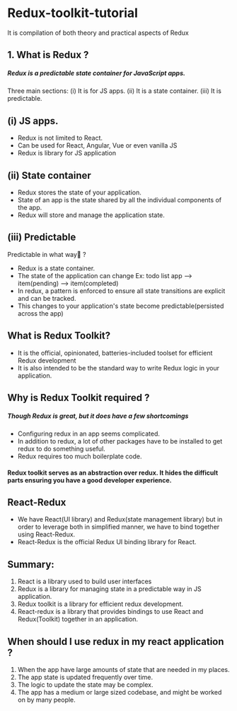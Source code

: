 # Redux-toolkit-tutorial
It is compilation of both theory and practical aspects of Redux

## 1. What is Redux ?
##### Redux is a predictable state container for JavaScript apps.

Three main sections:
(i) It is for JS apps.
(ii) It is a state container.
(iii) It is predictable.

## (i) JS apps.
 - Redux is not limited to React.
 - Can be used for React, Angular, Vue or even vanilla JS
 - Redux is library for JS application

## (ii) State container
- Redux stores the state of your application.
- State of an app is the state shared by all the individual components of the app.
- Redux will store and manage the application state.

## (iii) Predictable
Predictable in what way🤔 ?
- Redux is a state container.
- The state of the application can change
Ex: todo list app --> item(pending) --> item(completed)
- In redux, a pattern is enforced to ensure all state transitions are explicit and can be tracked.
- This changes to your application's state become predictable(persisted across the app)

## What is Redux Toolkit?
- It is the official, opinionated, batteries-included toolset for efficient Redux development
- It is also intended to be the standard way to write Redux logic in your application.

## Why is Redux Toolkit required ?
##### Though Redux is great, but it does have a few shortcomings
 - Configuring redux in an app seems complicated.
 - In addition to redux, a lot of other packages have to be installed to get redux to do something useful.
 - Redux requires too much boilerplate code.

#### Redux toolkit serves as an abstraction over redux. It hides the difficult parts ensuring you have a good developer experience.

## React-Redux
- We have React(UI library) and Redux(state management library) but in order to leverage both in simplified manner, we have to bind together using React-Redux.
- React-Redux is the official Redux UI binding library for React.

## Summary:
1. React is a library used to build user interfaces
2. Redux is a library for managing state in a predictable way in JS application.
3. Redux toolkit is a library for efficient redux development.
4. React-redux is a library that provides bindings to use React and Redux(Toolkit) together in an application.

## When should I use redux in my react application ?
1. When the app have large amounts of state that are needed in my places.
2. The app state is updated frequently over time.
3. The logic to update the state may be complex.
4. The app has a medium or large sized codebase, and might be worked on by many people.
